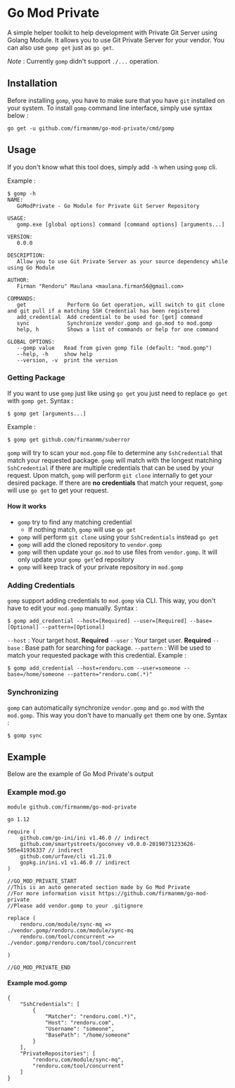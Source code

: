 # Go Mod Private
A simple helper toolkit to help development with Private Git Server using Golang Module. It allows you to use Git Private Server for your vendor. You can also use `gomp get` just as `go get`. 

*Note* : Currently `gomp` didn't support `./...` operation.

## Installation
Before installing `gomp`, you have to make sure that you have `git` installed on your system. 
To install `gomp` command line interface, simply use syntax below :
```
go get -u github.com/firmanmm/go-mod-private/cmd/gomp
```

## Usage
If you don't know what this tool does, simply add `-h` when using `gomp` cli. 

Example : 
```
$ gomp -h
NAME:
   GoModPrivate - Go Module for Private Git Server Repository

USAGE:
   gomp.exe [global options] command [command options] [arguments...]

VERSION:
   0.0.0

DESCRIPTION:
   Allow you to use Git Private Server as your source dependency while using Go Module

AUTHOR:
   Firman "Rendoru" Maulana <maulana.firman56@gmail.com>

COMMANDS:
   get             Perform Go Get operation, will switch to git clone and git pull if a matching SSH Credential has been registered
   add_credential  Add credential to be used for [get] command
   sync            Synchronize vendor.gomp and go.mod to mod.gomp
   help, h         Shows a list of commands or help for one command

GLOBAL OPTIONS:
   --gomp value   Read from given gomp file (default: "mod.gomp")
   --help, -h     show help
   --version, -v  print the version
```
### Getting Package
If you want to use `gomp` just like using `go get` you just need to replace `go get` with `gomp get`.
Syntax : 
```
$ gomp get [arguments...]
```
Example :
```
$ gomp get github.com/firmanmm/suberror
```
`gomp` will try to scan your `mod.gomp` file to determine any `SshCredential` that match your requested package. `gomp` will match with the longest matching `SshCredential` if there are multiple credentials that can be used by your request. Upon match, `gomp` will perform `git clone` internally to get your desired package. If there are **no credentials** that match your request, `gomp` will use `go get` to get your request.

#### How it works
- `gomp` try to find any matching credential
    - If nothing match, `gomp` will use `go get`
- `gomp` will perform `git clone` using your `SshCredentials` instead `go get` 
- `gomp` will add the cloned repository to `vendor.gomp`
- `gomp` will then update your `go.mod` to use files from `vendor.gomp`. It will only update your `gomp get`'ed repository
- `gomp` will keep track of your private repository in `mod.gomp`

### Adding Credentials
`gomp` support adding credentials to `mod.gomp` via CLI. This way, you don't have to edit your `mod.gomp` manually.
Syntax :
```
$ gomp add_credential --host=[Required] --user=[Required] --base=[Optional] --pattern=[Optional]
```
`--host` : Your target host. **Required**
`--user` : Your target user. **Required**
`--base` : Base path for searching for package.
`--pattern` : Will be used to match your requested package with this credential.
Example : 
```
$ gomp add_credential --host=rendoru.com --user=someone --base=/home/someone --pattern="rendoru.com(.*)"
```
### Synchronizing
`gomp` can automatically synchronize `vendor.gomp` and `go.mod` with the `mod.gomp`. This way you don't have to manually `get` them one by one.
Syntax : 
``` 
$ gomp sync
```

## Example
Below are the example of Go Mod Private's output

### Example mod.go
```
module github.com/firmanmm/go-mod-private

go 1.12

require (
	github.com/go-ini/ini v1.46.0 // indirect
	github.com/smartystreets/goconvey v0.0.0-20190731233626-505e41936337 // indirect
	github.com/urfave/cli v1.21.0
	gopkg.in/ini.v1 v1.46.0 // indirect
)

//GO_MOD_PRIVATE_START
//This is an auto generated section made by Go Mod Private
//For more information visit https://github.com/firmanmm/go-mod-private
//Please add vendor.gomp to your .gitignore

replace (
	rendoru.com/module/sync-mq => ./vendor.gomp/rendoru.com/module/sync-mq
	rendoru.com/tool/concurrent => ./vendor.gomp/rendoru.com/tool/concurrent

)

//GO_MOD_PRIVATE_END
```

#### Example mod.gomp
```
{
    "SshCredentials": [
        {
            "Matcher": "rendoru.com(.*)",
            "Host": "rendoru.com",
            "Username": "someone",
            "BasePath": "/home/someone"
        }
    ],
    "PrivateRepositories": [
        "rendoru.com/module/sync-mq",
        "rendoru.com/tool/concurrent"
    ]
}
```
